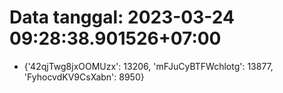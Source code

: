 # Data tanggal: 2023-03-24 09:28:38.901526+07:00

* {'42qjTwg8jxOOMUzx': 13206, 'mFJuCyBTFWchlotg': 13877, 'FyhocvdKV9CsXabn': 8950}
